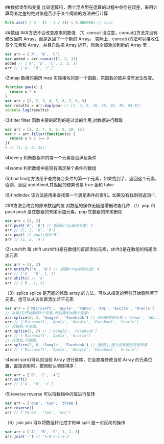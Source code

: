 ##数据类型和变量
比较运算符，两个浮点型在运算的过程中会存在误差，采用计算两者之差的绝对值是否小于某个阈值的方法进行计算

```javascript
Math.abs(1 / 3 - (1 - 2 / 3)) < 0.0000001 // true
```

##数组 ###方法不会改变原来的数值
（1）concat
请注意，concat()方法并没有修改当前 Array，而是返回了一个新的 Array。
实际上，concat()方法可以接收任意个元素和 Array，并且自动把 Array 拆开，然后全部添加到新的 Array 里：

```js
var arr = ['A', 'B', 'C']
var added = arr.concat([1, 2, 3])
added // ['A', 'B', 'C', 1, 2, 3]
arr // ['A', 'B', 'C']
```

(2)map 数组的遍历
map 实际接收的是一个函数，原函数的值并没有发生改变。

```js
function pow(x) {
  return x * x
}
var arr = [1, 2, 3, 4, 5, 6, 7, 8, 9]
var results = arr.map(pow) // [1, 4, 9, 16, 25, 36, 49, 64,81]
console.log(results)
```

(3)filter
filter 函数主要的起到的是过滤的作用,对数据进行截取

```js
var arr = [1, 2, 4, 5, 6, 9, 10, 15]
var r = arr.filter(function(x) {
  return x % 2 !== 0
})
r // [1, 5, 9, 15]
```

(4)every
判断数组中的每一个元素是否满足条件

(4)some
判断数组中是否有满足某个条件的数组

(5)find
find()方法用于查找符合条件的第一个元素，如果找到了，返回这个元素，否则，返回 undefined,其返回的结果也是 true 金和 false

(6)findIndex
该方法是用来查找第一个满足条件的索引。如果没有找到则返回-1.

###方法会改变的原来数组的值
对数组的操作无疑是增删改查几种
（1）pop 和 push
push 是在数组的末尾添加元素，pop 在数组的末尾删除

```js
var arr = [1, 2]
arr.push('A', 'B') // 返回Array新的长度: 4
arr // [1, 2, 'A', 'B']
arr.pop() // pop()返回'B'
arr // [1, 2, 'A']
```

(2) unshift 和 shift
unshift()是在数组的首部添加元素，shift()是在数组的结尾添加元素

```js
var arr = [1, 2]
arr.unshift('A', 'B') // 返回Array新的长度: 4
arr // ['A', 'B', 1, 2]
arr.shift() // 'A'
arr // ['B', 1, 2]
```

（3）splice
splice 是万能的修改 array 的方法，可以从指定的索引开始删除若干元素，也可以从该位置添加若干元素

```js
var arr = ['Microsoft', 'Apple', 'Yahoo', 'AOL', 'Excite', 'Oracle']
// 从索引2开始删除3个元素,然后再添加两个元素:
arr.splice(2, 3, 'Google', 'Facebook') // 返回删除的元素 ['Yahoo', 'AOL', 'Excite']
arr // ['Microsoft', 'Apple', 'Google', 'Facebook', 'Oracle']
// 只删除,不添加:
arr.splice(2, 2) // ['Google', 'Facebook']
arr // ['Microsoft', 'Apple', 'Oracle']
// 只添加,不删除:
arr.splice(2, 0, 'Google', 'Facebook') // 返回[],因为没有删除任何元素
arr // ['Microsoft', 'Apple', 'Google', 'Facebook', 'Oracle']
```

(4)sort
sort()可以对当前 Array 进行排序，它会直接修改当前 Array 的元素位置，直接调用时，按照默认顺序排序：

```js
var arr = ['B', 'C', 'A']
arr.sort()
arr // ['A', 'B', 'C']
```

(5)reverse
reverse 可以将数租中的值进行反转

```js
var arr = ['one', 'two', 'three']
arr.reverse()
arr // ['three', 'two', 'one']
```

（6）join
join 可以将数组转化成字符串 split 是一对反向的操作

```js
var arr = ['A', 'B', 'C', 1, 2, 3]
arr.join('-') // 'A-B-C-1-2-3'
```
